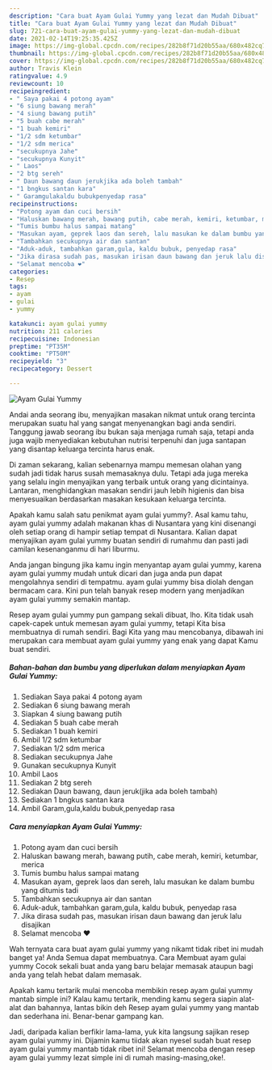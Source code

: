 ```yaml
---
description: "Cara buat Ayam Gulai Yummy yang lezat dan Mudah Dibuat"
title: "Cara buat Ayam Gulai Yummy yang lezat dan Mudah Dibuat"
slug: 721-cara-buat-ayam-gulai-yummy-yang-lezat-dan-mudah-dibuat
date: 2021-02-14T19:25:35.425Z
image: https://img-global.cpcdn.com/recipes/282b8f71d20b55aa/680x482cq70/ayam-gulai-yummy-foto-resep-utama.jpg
thumbnail: https://img-global.cpcdn.com/recipes/282b8f71d20b55aa/680x482cq70/ayam-gulai-yummy-foto-resep-utama.jpg
cover: https://img-global.cpcdn.com/recipes/282b8f71d20b55aa/680x482cq70/ayam-gulai-yummy-foto-resep-utama.jpg
author: Travis Klein
ratingvalue: 4.9
reviewcount: 10
recipeingredient:
- " Saya pakai 4 potong ayam"
- "6 siung bawang merah"
- "4 siung bawang putih"
- "5 buah cabe merah"
- "1 buah kemiri"
- "1/2 sdm ketumbar"
- "1/2 sdm merica"
- "secukupnya Jahe"
- "secukupnya Kunyit"
- " Laos"
- "2 btg sereh"
- " Daun bawang daun jerukjika ada boleh tambah"
- "1 bngkus santan kara"
- " Garamgulakaldu bubukpenyedap rasa"
recipeinstructions:
- "Potong ayam dan cuci bersih"
- "Haluskan bawang merah, bawang putih, cabe merah, kemiri, ketumbar, merica"
- "Tumis bumbu halus sampai matang"
- "Masukan ayam, geprek laos dan sereh, lalu masukan ke dalam bumbu yang ditumis tadi"
- "Tambahkan secukupnya air dan santan"
- "Aduk-aduk, tambahkan garam,gula, kaldu bubuk, penyedap rasa"
- "Jika dirasa sudah pas, masukan irisan daun bawang dan jeruk lalu disajikan"
- "Selamat mencoba ❤️"
categories:
- Resep
tags:
- ayam
- gulai
- yummy

katakunci: ayam gulai yummy 
nutrition: 211 calories
recipecuisine: Indonesian
preptime: "PT35M"
cooktime: "PT50M"
recipeyield: "3"
recipecategory: Dessert

---
```



![Ayam Gulai Yummy](https://img-global.cpcdn.com/recipes/282b8f71d20b55aa/680x482cq70/ayam-gulai-yummy-foto-resep-utama.jpg)

Andai anda seorang ibu, menyajikan masakan nikmat untuk orang tercinta merupakan suatu hal yang sangat menyenangkan bagi anda sendiri. Tanggung jawab seorang ibu bukan saja menjaga rumah saja, tetapi anda juga wajib menyediakan kebutuhan nutrisi terpenuhi dan juga santapan yang disantap keluarga tercinta harus enak.

Di zaman  sekarang, kalian sebenarnya mampu memesan olahan yang sudah jadi tidak harus susah memasaknya dulu. Tetapi ada juga mereka yang selalu ingin menyajikan yang terbaik untuk orang yang dicintainya. Lantaran, menghidangkan masakan sendiri jauh lebih higienis dan bisa menyesuaikan berdasarkan masakan kesukaan keluarga tercinta. 



Apakah kamu salah satu penikmat ayam gulai yummy?. Asal kamu tahu, ayam gulai yummy adalah makanan khas di Nusantara yang kini disenangi oleh setiap orang di hampir setiap tempat di Nusantara. Kalian dapat menyajikan ayam gulai yummy buatan sendiri di rumahmu dan pasti jadi camilan kesenanganmu di hari liburmu.

Anda jangan bingung jika kamu ingin menyantap ayam gulai yummy, karena ayam gulai yummy mudah untuk dicari dan juga anda pun dapat mengolahnya sendiri di tempatmu. ayam gulai yummy bisa diolah dengan bermacam cara. Kini pun telah banyak resep modern yang menjadikan ayam gulai yummy semakin mantap.

Resep ayam gulai yummy pun gampang sekali dibuat, lho. Kita tidak usah capek-capek untuk memesan ayam gulai yummy, tetapi Kita bisa membuatnya di rumah sendiri. Bagi Kita yang mau mencobanya, dibawah ini merupakan cara membuat ayam gulai yummy yang enak yang dapat Kamu buat sendiri.

<!--inarticleads1-->

##### Bahan-bahan dan bumbu yang diperlukan dalam menyiapkan Ayam Gulai Yummy:

1. Sediakan  Saya pakai 4 potong ayam
1. Sediakan 6 siung bawang merah
1. Siapkan 4 siung bawang putih
1. Sediakan 5 buah cabe merah
1. Sediakan 1 buah kemiri
1. Ambil 1/2 sdm ketumbar
1. Sediakan 1/2 sdm merica
1. Sediakan secukupnya Jahe
1. Gunakan secukupnya Kunyit
1. Ambil  Laos
1. Sediakan 2 btg sereh
1. Sediakan  Daun bawang, daun jeruk(jika ada boleh tambah)
1. Sediakan 1 bngkus santan kara
1. Ambil  Garam,gula,kaldu bubuk,penyedap rasa




<!--inarticleads2-->

##### Cara menyiapkan Ayam Gulai Yummy:

1. Potong ayam dan cuci bersih
1. Haluskan bawang merah, bawang putih, cabe merah, kemiri, ketumbar, merica
1. Tumis bumbu halus sampai matang
1. Masukan ayam, geprek laos dan sereh, lalu masukan ke dalam bumbu yang ditumis tadi
1. Tambahkan secukupnya air dan santan
1. Aduk-aduk, tambahkan garam,gula, kaldu bubuk, penyedap rasa
1. Jika dirasa sudah pas, masukan irisan daun bawang dan jeruk lalu disajikan
1. Selamat mencoba ❤️




Wah ternyata cara buat ayam gulai yummy yang nikamt tidak ribet ini mudah banget ya! Anda Semua dapat membuatnya. Cara Membuat ayam gulai yummy Cocok sekali buat anda yang baru belajar memasak ataupun bagi anda yang telah hebat dalam memasak.

Apakah kamu tertarik mulai mencoba membikin resep ayam gulai yummy mantab simple ini? Kalau kamu tertarik, mending kamu segera siapin alat-alat dan bahannya, lantas bikin deh Resep ayam gulai yummy yang mantab dan sederhana ini. Benar-benar gampang kan. 

Jadi, daripada kalian berfikir lama-lama, yuk kita langsung sajikan resep ayam gulai yummy ini. Dijamin kamu tiidak akan nyesel sudah buat resep ayam gulai yummy mantab tidak ribet ini! Selamat mencoba dengan resep ayam gulai yummy lezat simple ini di rumah masing-masing,oke!.

